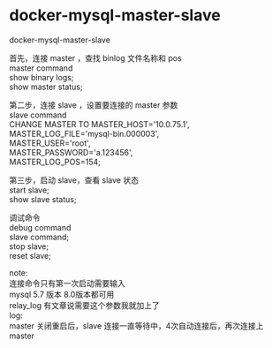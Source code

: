 # docker-mysql-master-slave  
docker-mysql-master-slave  

首先，连接 master ，查找 binlog 文件名称和 pos  
master command  
show binary logs;  
show master status;  

第二步，连接 slave ，设置要连接的 master 参数  
slave command  
CHANGE MASTER TO MASTER_HOST='10.0.75.1',  
MASTER_LOG_FILE='mysql-bin.000003',  
MASTER_USER='root',  
MASTER_PASSWORD='a.123456',  
MASTER_LOG_POS=154;  

第三步，启动 slave，查看 slave 状态  
start slave;  
show slave status;  

调试命令  
debug command  
slave command;  
stop slave;  
reset slave;  

note:  
连接命令只有第一次启动需要输入  
mysql 5.7 版本 8.0版本都可用  
relay_log 有文章说需要这个参数我就加上了  
log:  
master 关闭重启后，slave 连接一直等待中，4次自动连接后，再次连接上 master  
